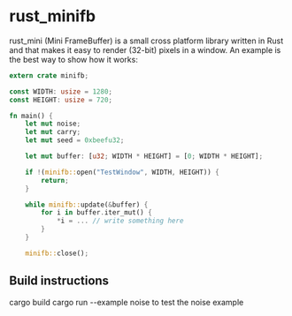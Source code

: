 rust_minifb
======

rust_mini (Mini FrameBuffer) is a small cross platform library written in Rust and that makes it easy to render (32-bit) pixels in a window. An example is the best way to show how it works:

```rust
extern crate minifb;

const WIDTH: usize = 1280;
const HEIGHT: usize = 720;

fn main() {
    let mut noise;
    let mut carry;
    let mut seed = 0xbeefu32;

    let mut buffer: [u32; WIDTH * HEIGHT] = [0; WIDTH * HEIGHT];

    if !(minifb::open("TestWindow", WIDTH, HEIGHT)) {
        return;
    }

    while minifb::update(&buffer) {
        for i in buffer.iter_mut() {
            *i = ... // write something here 
        }
    }

    minifb::close();
```


Build instructions
------------------

cargo build
cargo run --example noise to test the noise example
